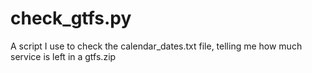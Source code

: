 check_gtfs.py
=============

A script I use to check the calendar_dates.txt file, telling me how much service is left in a gtfs.zip 